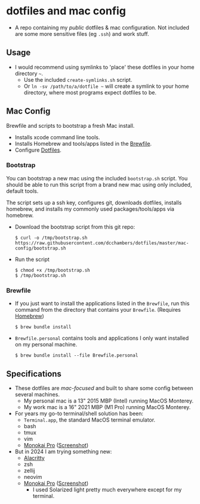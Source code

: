 # dotfiles and mac config

- A repo containing my *public* dotfiles & mac configuration. Not included are some more sensitive files (eg `.ssh`) and work stuff.

## Usage

- I would recommend using symlinks to 'place' these dotfiles in your home directory `~`.
  - Use the included `create-symlinks.sh` script.
  - Or `ln -sv /path/to/a/dotfile ~` will create a symlink to your home directory, where most programs expect dotfiles to be.

## Mac Config

Brewfile and scripts to bootstrap a fresh Mac install.

- Installs xcode command line tools.
- Installs Homebrew and tools/apps listed in the [Brewfile](Brewfile).
- Configure [Dotfiles](https://github.com/dcchambers/dotfiles).

### Bootstrap

You can bootstrap a new mac using the included `bootstrap.sh` script. You should be able to run this script from a brand new mac using only included, default tools.

The script sets up a ssh key, configures git, downloads dotfiles, installs homebrew, and installs my commonly used packages/tools/apps via homebrew.

- Download the bootstrap script from this git repo:
  ```
  $ curl -o /tmp/bootstrap.sh https://raw.githubusercontent.com/dcchambers/dotfiles/master/mac-config/bootstrap.sh
  ```
- Run the script
  ```
  $ chmod +x /tmp/bootstrap.sh
  $ /tmp/bootstrap.sh
  ```

### Brewfile

- If you just want to install the applications listed in the `Brewfile`, run
  this command from the directory that contains your `Brewfile`. (Requires [Homebrew](https://brew.sh/))
  ```
  $ brew bundle install
  ```
- `Brewfile.personal` contains tools and applications I only want installed on
  my personal machine.
  ```
  $ brew bundle install --file Brewfile.personal
  ```

## Specifications

- These dotfiles are *mac-focused* and built to share some config between several
  machines.
  - My personal mac is a 13" 2015 MBP (Intel) running MacOS Monterey.
  - My work mac is a 16" 2021 MBP (M1 Pro) running MacOS Monterey.
- For years my go-to terminal/shell solution has been:
  - `Terminal.app`, the standard MacOS terminal emulator.
  - bash
  - tmux
  - vim
  - [Monokai Pro](https://github.com/dcchambers/macos-terminal-themes/blob/master/schemes/Monokai%20Pro%20\(Filter%20Spectrum\).terminal) ([Screenshot](https://github.com/dcchambers/macos-terminal-themes/blob/master/screenshots/monokai_pro__filter_spectrum_.terminal.png))
- But in 2024 I am trying something new:
  - [Alacritty](https://alacritty.org/)
  - zsh
  - zellij
  - neovim
  - [Monokai Pro](https://github.com/alacritty/alacritty-theme/blob/master/themes/monokai_pro.toml) ([Screenshot](https://github.com/alacritty/alacritty-theme/blob/master/images/monokai_pro.png))
    - I used Solarized light pretty much everywhere except for my terminal.
